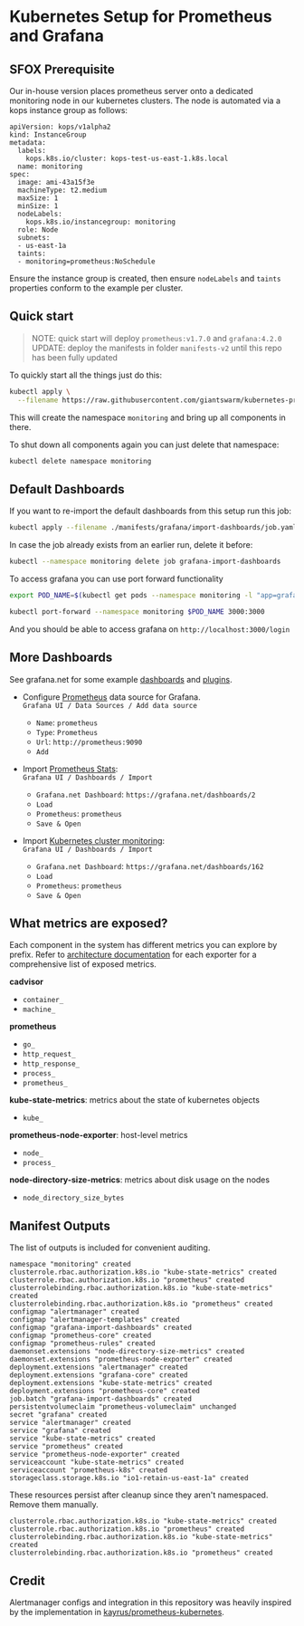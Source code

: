 # Kubernetes Setup for Prometheus and Grafana

## SFOX Prerequisite
Our in-house version places prometheus server onto a dedicated monitoring node in
our kubernetes clusters. The node is automated via a kops instance group as
follows:

```
apiVersion: kops/v1alpha2
kind: InstanceGroup
metadata:
  labels:
    kops.k8s.io/cluster: kops-test-us-east-1.k8s.local
  name: monitoring
spec:
  image: ami-43a15f3e
  machineType: t2.medium
  maxSize: 1
  minSize: 1
  nodeLabels:
    kops.k8s.io/instancegroup: monitoring
  role: Node
  subnets:
  - us-east-1a
  taints:
  - monitoring=prometheus:NoSchedule
```

Ensure the instance group is created, then ensure `nodeLabels` and `taints` properties
conform to the example per cluster.

## Quick start
> NOTE: quick start will deploy `prometheus:v1.7.0` and `grafana:4.2.0`
> UPDATE: deploy the manifests in folder `manifests-v2` until this repo has been fully updated

To quickly start all the things just do this:
```bash
kubectl apply \
  --filename https://raw.githubusercontent.com/giantswarm/kubernetes-prometheus/master/manifests-all.yaml
```

This will create the namespace `monitoring` and bring up all components in there.

To shut down all components again you can just delete that namespace:
```bash
kubectl delete namespace monitoring
```

## Default Dashboards

If you want to re-import the default dashboards from this setup run this job:
```bash
kubectl apply --filename ./manifests/grafana/import-dashboards/job.yaml
```

In case the job already exists from an earlier run, delete it before:
```bash
kubectl --namespace monitoring delete job grafana-import-dashboards
```

To access grafana you can use port forward functionality
```bash
export POD_NAME=$(kubectl get pods --namespace monitoring -l "app=grafana,component=core" -o jsonpath="{.items[0].metadata.name}")

kubectl port-forward --namespace monitoring $POD_NAME 3000:3000
```
And you should be able to access grafana on `http://localhost:3000/login`

## More Dashboards

See grafana.net for some example [dashboards](https://grafana.net/dashboards) and [plugins](https://grafana.net/plugins).

- Configure [Prometheus](https://grafana.net/plugins/prometheus) data source for Grafana.<br/>
`Grafana UI / Data Sources / Add data source`
  - `Name`: `prometheus`
  - `Type`: `Prometheus`
  - `Url`: `http://prometheus:9090`
  - `Add`

- Import [Prometheus Stats](https://grafana.net/dashboards/2):<br/>
  `Grafana UI / Dashboards / Import`
  - `Grafana.net Dashboard`: `https://grafana.net/dashboards/2`
  - `Load`
  - `Prometheus`: `prometheus`
  - `Save & Open`

- Import [Kubernetes cluster monitoring](https://grafana.net/dashboards/162):<br/>
  `Grafana UI / Dashboards / Import`
  - `Grafana.net Dashboard`: `https://grafana.net/dashboards/162`
  - `Load`
  - `Prometheus`: `prometheus`
  - `Save & Open`

## What metrics are exposed?
Each component in the system has different metrics you can explore by prefix. Refer
to [architecture documentation](README-architecture.md) for each exporter for a comprehensive list of exposed metrics.

**cadvisor**
- `container_`
- `machine_`

**prometheus**
- `go_`
- `http_request_`
- `http_response_`
- `process_`
- `prometheus_`

**kube-state-metrics**: metrics about the state of kubernetes objects
- `kube_`

**prometheus-node-exporter**: host-level metrics
- `node_`
- `process_`

**node-directory-size-metrics**: metrics about disk usage on the nodes
- `node_directory_size_bytes`

## Manifest Outputs

The list of outputs is included for convenient auditing.

```
namespace "monitoring" created
clusterrole.rbac.authorization.k8s.io "kube-state-metrics" created
clusterrole.rbac.authorization.k8s.io "prometheus" created
clusterrolebinding.rbac.authorization.k8s.io "kube-state-metrics" created
clusterrolebinding.rbac.authorization.k8s.io "prometheus" created
configmap "alertmanager" created
configmap "alertmanager-templates" created
configmap "grafana-import-dashboards" created
configmap "prometheus-core" created
configmap "prometheus-rules" created
daemonset.extensions "node-directory-size-metrics" created
daemonset.extensions "prometheus-node-exporter" created
deployment.extensions "alertmanager" created
deployment.extensions "grafana-core" created
deployment.extensions "kube-state-metrics" created
deployment.extensions "prometheus-core" created
job.batch "grafana-import-dashboards" created
persistentvolumeclaim "prometheus-volumeclaim" unchanged
secret "grafana" created
service "alertmanager" created
service "grafana" created
service "kube-state-metrics" created
service "prometheus" created
service "prometheus-node-exporter" created
serviceaccount "kube-state-metrics" created
serviceaccount "prometheus-k8s" created
storageclass.storage.k8s.io "io1-retain-us-east-1a" created
```

These resources persist after cleanup since they aren't namespaced. Remove them manually.

```
clusterrole.rbac.authorization.k8s.io "kube-state-metrics" created
clusterrole.rbac.authorization.k8s.io "prometheus" created
clusterrolebinding.rbac.authorization.k8s.io "kube-state-metrics" created
clusterrolebinding.rbac.authorization.k8s.io "prometheus" created
```

## Credit

Alertmanager configs and integration in this repository was heavily inspired by the implementation in [kayrus/prometheus-kubernetes](https://github.com/kayrus/prometheus-kubernetes).
